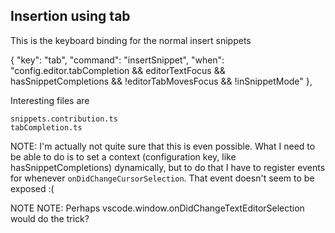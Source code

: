 ## Insertion using tab

This is the keyboard binding for the normal insert snippets

{
    "key": "tab",
    "command": "insertSnippet",
    "when": "config.editor.tabCompletion && editorTextFocus && hasSnippetCompletions && !editorTabMovesFocus && !inSnippetMode"
},

Interesting files are

    snippets.contribution.ts
    tabCompletion.ts

NOTE: I'm actually not quite sure that this is even possible. What I need to be able to do is to set a
context (configuration key, like hasSnippetCompletions) dynamically, but to do that I have to register
events for whenever `onDidChangeCursorSelection`. That event doesn't seem to be exposed :(

NOTE NOTE: Perhaps vscode.window.onDidChangeTextEditorSelection would do the trick?
